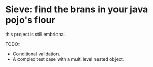 # Sieve: find the brans in your java pojo's flour

this project is still embrional.

TODO:
 - Conditional validation.
 - A complex test case with a multi level nested object.